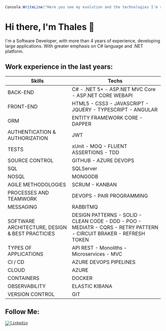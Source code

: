 ```c#
Console.WriteLine("Here you see my evolution and the technologies I'm studying");
```

# Hi there, I'm Thales 👋

I'm a Software Developer, with more than 4 years of experience, developing large applications. 
With greater emphasis on C# language and .NET platform.

## Work experience in the last years:


Skills   | Techs
--------- | ------
BACK-END | C# - .NET 5+ - ASP.NET MVC Core - ASP.NET CORE WEBAPI
FRONT-END | HTML5 - CSS3 - JAVASCRIPT - JQUERY - TYPESCRIPT - ANGULAR
ORM | ENTITY FRAMEWORK CORE - DAPPER
AUTHENTICATION & AUTHORIZATION | JWT
TESTS | xUnit - MOQ - FLUENT ASSERTIONS - TDD
SOURCE CONTROL | GITHUB - AZURE DEVOPS
SQL | SQLServer
NOSQL | MONGODB
AGILE METHODOLOGIES | SCRUM - KANBAN
PROCESSES AND TEAMWORK | DEVOPS - PAIR PROGRAMMING
MESSAGING | RABBITMQ
SOFTWARE ARCHITECTURE, DESIGN & BEST PRACTICIES | DESIGN PATTERNS - SOLID - CLEAN CODE - DDD - POO - MEDIATR - CQRS - RETRY PATTERN - CIRCUIT BRAKER - REFRESH TOKEN
TYPES OF APPLICATIONS | API REST - Monoliths - Microservices - MVC
CI / CD | AZURE DEVOPS PIPELINES
CLOUD | AZURE
CONTAINERS | DOCKER 
OBSERVABILITY | ELASTIC KIBANA
VERSION CONTROL | GIT

## Follow Me: 
<code>[![linkedin](https://user-images.githubusercontent.com/36715075/87363855-70435700-c548-11ea-8dd5-dc7f879318cb.png)](https://www.linkedin.com/in/thales-lima-918245191/)</code>

<!--
**Th-Lima/Th-Lima** is a ✨ _special_ ✨ repository because its `README.md` (this file) appears on your GitHub profile.
